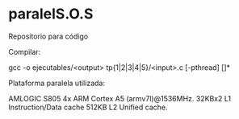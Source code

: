 # paralelS.O.S

Repositorio para código

Compilar:

gcc -o ejecutables/\<output\> tp{1|2|3|4|5}/\<input\>.c [-pthread] [<compiler options>]*

Plataforma paralela utilizada:

AMLOGIC S805
4x ARM Cortex A5 (armv7l)@1536MHz. 
32KBx2 L1 Instruction/Data cache
512KB L2 Unified cache.
